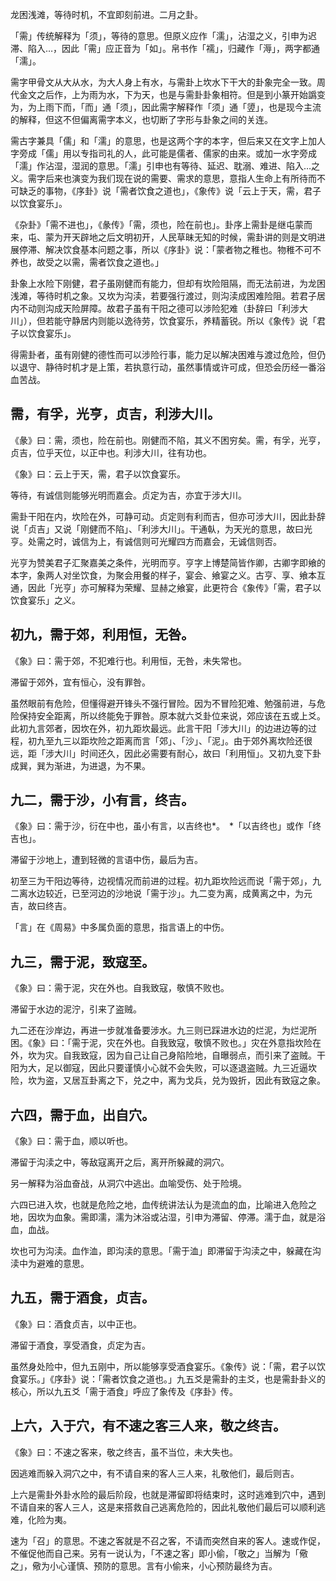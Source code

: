 
龙困浅滩，等待时机，不宜即刻前进。二月之卦。

「需」传统解释为「须」，等待的意思。但原义应作「濡」，沾湿之义，引申为迟滞、陷入…，因此「需」应正音为「如」。帛书作「襦」，归藏作「溽」，两字都通「濡」。

需字甲骨文从大从水，为大人身上有水，与需卦上坎水下干大的卦象完全一致。周代金文之后作，上为雨为水，下为天，也是与需卦卦象相符。但是到小篆开始譌变为，为上雨下而，「而」通「须」，因此需字解释作「须」通「䇓」，也是现今主流的解释，但这不但偏离需字本义，也切断了字形与卦象之间的关连。

需古字兼具「儒」和「濡」的意思，也是这两个字的本字，但后来又在文字上加人字旁成「儒」用以专指司礼的人，此可能是儒者、儒家的由来。或加一水字旁成「濡」作沾湿，湿润的意思。「濡」引申也有等待、延迟、耽溺、难进、陷入…之义。需字后来也演变为我们现在说的需要、需求的意思，意指人生命上有所待而不可缺乏的事物，《序卦》说「需者饮食之道也」，《象传》说「云上于天，需，君子以饮食宴乐」。

《杂卦》「需不进也」，《彖传》「需，须也，险在前也」。卦序上需卦是继屯蒙而来，屯、蒙为开天辟地之后文明初开，人民草昧无知的时候，需卦讲的则是文明进展停滞、解决饮食基本问题之事，所以《序卦》说：「蒙者物之稚也。物稚不可不养也，故受之以需，需者饮食之道也。」

卦象上水险下刚健，君子虽刚健而有能力，但却有坎险阻隔，而无法前进，为龙困浅滩，等待时机之象。又坎为沟渎，若要强行渡过，则沟渎成困难险阻。若君子居内不动则沟成天险屏障。故君子虽有干阳之德可以涉险犯难（卦辞曰「利涉大川」），但若能守静居内则能以逸待劳，饮食宴乐，养精蓄锐。所以《象传》说「君子以饮食宴乐」。

得需卦者，虽有刚健的德性而可以涉险行事，能力足以解决困难与渡过危险，但仍以退守、静待时机才是上策，若执意行动，虽然事情或许可成，但恐会历经一番浴血苦战。

## 需，有孚，光亨，贞吉，利涉大川。

《彖》曰：需，须也，险在前也。刚健而不陷，其义不困穷矣。需，有孚，光亨，贞吉，位乎天位，以正中也。利涉大川，往有功也。

《象》曰：云上于天，需，君子以饮食宴乐。

等待，有诚信则能够光明而嘉会。贞定为吉，亦宜于涉大川。

需卦干阳在内，坎险在外，可静可动。贞定则有利而吉，但亦可涉大川，因此卦辞说「贞吉」又说「刚健而不陷」、「利涉大川」。干通倝，为天光的意思，故曰光亨。处需之时，诚信为上，有诚信则可光耀四方而嘉会，无诚信则否。

光亨为赞美君子汇聚嘉美之条件，光明而亨。亨字上博楚简皆作卿，古卿字即飨的本字，象两人对坐饮食，为聚会用餐的样子，宴会、飨宴之义。古亨、享、飨本互通，因此「光亨」亦可解释为荣耀、显赫之飨宴，此更符合《象传》「需，君子以饮食宴乐」之义。

## 初九，需于郊，利用恒，无咎。

《象》曰：需于郊，不犯难行也。利用恒，无咎，未失常也。

滞留于郊外，宜有恒心，没有罪咎。

虽然眼前有危险，但懂得避开锋头不强行冒险。因为不冒险犯难、勉强前进，与危险保持安全距离，所以终能免于罪咎。原本就六爻卦位来说，郊应该在五或上爻。此初九言郊者，因坎在外，初九距坎最远。此言干阳「涉大川」的边进边等的过程，初九至九三以距坎险之距离而言「郊」、「沙」、「泥」。由于郊外离坎险还很远，距「涉大川」时间还久，因此必需要有耐心，故曰「利用恒」。又初九变下卦成巽，巽为渐进，为进退，为不果。

## 九二，需于沙，小有言，终吉。

《象》曰：需于沙，衍在中也，虽小有言，以吉终也*。　*「以吉终也」或作「终吉也」。

滞留于沙地上，遭到轻微的言语中伤，最后为吉。

初至三为干阳边等待，边视情况而前进的过程。初九距坎险远而说「需于郊」，九二离水边较近，已至河边的沙地说「需于沙」。九二变为离，成黄离之中，为元吉，故曰终吉。

「言」在《周易》中多属负面的意思，指言语上的中伤。

## 九三，需于泥，致寇至。

《象》曰：需于泥，灾在外也。自我致寇，敬慎不败也。

滞留于水边的泥泞，引来了盗贼。

九二还在沙岸边，再进一步就准备要涉水。九三则已踩进水边的烂泥，为烂泥所困。《象》曰：「需于泥，灾在外也。自我致寇，敬慎不败也。」灾在外意指坎险在外，坎为灾。自我致寇，因为自己让自己身陷险地，自曝弱点，而引来了盗贼。干阳为大，足以御寇，因此只要谨慎小心就不会失败，可以逐退盗贼。九三近逼坎险，坎为盗，又居互卦离之下，兑之中，离为戈兵，兑为毁折，因此有致寇之象。

## 六四，需于血，出自穴。

《象》曰：需于血，顺以听也。

滞留于沟渎之中，等敌寇离开之后，离开所躲藏的洞穴。

另一解释为浴血奋战，从洞穴中逃出。血喻受伤、处于险境。

六四已进入坎，也就是危险之地，血传统讲法认为是流血的血，比喻进入危险之地，因坎为血象。需即濡，濡为沐浴或沾湿，引申为滞留、停滞。濡于血，就是浴血，血战。

坎也可为沟渎。血作洫，即沟渎的意思。「需于洫」即滞留于沟渎之中，躲藏在沟渎中为避难的意思。

## 九五，需于酒食，贞吉。

《象》曰：酒食贞吉，以中正也。

滞留于酒食，享受酒食，贞定为吉。

虽然身处险中，但九五刚中，所以能够享受酒食宴乐。《象传》说：「需，君子以饮食宴乐。」《序卦》说：「需者饮食之道也。」九五爻是需卦的主爻，也是需卦卦义的核心，所以九五爻「需于酒食」呼应了象传及《序卦》传。

## 上六，入于穴，有不速之客三人来，敬之终吉。

《象》曰：不速之客来，敬之终吉，虽不当位，未大失也。

因逃难而躲入洞穴之中，有不请自来的客人三人来，礼敬他们，最后则吉。

上六是需卦外卦水险的最后阶段，也就是滞留即将结束时，这时逃难到穴中，遇到不请自来的客人三人，这是来搭救自己逃离危险的，因此礼敬他们最后可以顺利逃难，化险为夷。

速为「召」的意思。不速之客就是不召之客，不请而突然自来的客人。速或作促，不催促他而自己来。另有一说认为，「不速之客」即小偷，「敬之」当解为「儆之」，儆为小心谨慎、预防的意思。言有小偷来，小心预防最终为吉。